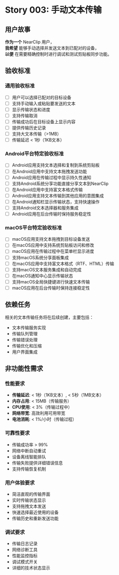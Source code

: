 # Story 003: 手动文本传输

## 用户故事

**作为一个** NearClip 用户，  
**我希望** 能够手动选择并发送文本到已配对的设备，  
**以便** 在需要精确控制时进行调试和测试剪贴板同步功能。

## 验收标准

### 通用验收标准
- [ ] 用户可以选择已配对的目标设备
- [ ] 支持手动输入或粘贴要发送的文本
- [ ] 显示传输状态和进度
- [ ] 支持传输取消
- [ ] 传输成功后在目标设备上显示内容
- [ ] 提供传输历史记录
- [ ] 支持大文本传输（>1MB）
- [ ] 传输延迟 < 1秒（1KB文本）

### Android平台特定验收标准
- [ ] Android应用支持文本选择和复制到系统剪贴板
- [ ] 在Android应用中支持文本拖拽发送功能
- [ ] Android应用在传输过程中显示持久性通知
- [ ] 支持Android系统分享功能直接分享文本到NearClip
- [ ] 在Android应用中支持富文本格式传输
- [ ] Android应用支持文本传输到其他应用的意图集成
- [ ] 在Android通知栏显示传输状态，支持快速操作
- [ ] 支持Android文本选择器和服务集成
- [ ] Android应用在后台传输时保持服务稳定性

### macOS平台特定验收标准
- [ ] macOS应用支持文本拖拽到目标设备发送
- [ ] 在macOS应用中支持系统剪贴板访问和修改
- [ ] macOS应用在传输过程中在菜单栏显示进度
- [ ] 支持macOS系统分享面板集成
- [ ] 在macOS应用中支持富文本格式（RTF、HTML）传输
- [ ] 支持macOS文本服务集成和自动完成
- [ ] 在macOS通知中心显示传输状态
- [ ] 支持macOS全局快捷键进行快速文本传输
- [ ] macOS应用在后台传输时保持连接稳定性

## 依赖任务

相关的文本传输任务将在后续创建，主要包括：
- 文本传输服务实现
- 传输队列管理
- 传输错误处理
- 传输优化和压缩
- 用户界面集成

## 非功能性需求

### 性能要求
- **传输延迟**: < 1秒（1KB文本）, < 5秒（1MB文本）
- **内存占用**: < 15MB（传输服务）
- **CPU使用**: < 3%（传输过程中）
- **网络带宽**: 高效利用可用带宽
- **电池消耗**: < 1%/小时（传输过程）

### 可靠性要求
- 传输成功率 > 99%
- 网络中断自动重试
- 设备离线智能排队
- 传输失败提供详细错误信息
- 支持传输恢复机制

### 用户体验要求
- 简洁直观的传输界面
- 实时传输状态显示
- 支持拖拽文本发送
- 快速选择最近使用的设备
- 传输历史和重新发送功能

### 调试要求
- 传输日志记录
- 网络诊断工具
- 性能监控指标
- 调试模式开关
- 详细的技术状态显示